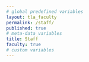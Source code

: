 ```yaml
---
# global predefined variables
layout: tla_faculty
permalink: /staff/
published: true
# meta-data variables
title: Staff
faculty: true
# custom variables
---
```

